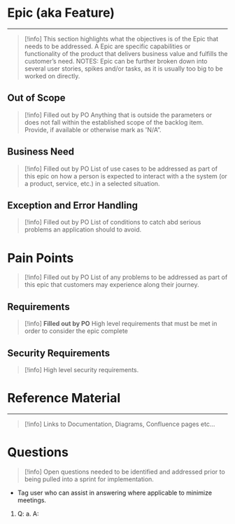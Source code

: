 # **Epic (aka Feature)**

---

>[!info] This section highlights what the objectives is of the Epic that needs to be addressed.
A Epic are specific capabilities or functionality of the product that delivers business value and fulfills the customer’s need.
NOTES: Epic can be further broken down into several user stories, spikes and/or tasks, as it is usually too big to be worked on directly.

## **Out of Scope**

>[!info] Filled out by PO
>Anything that is outside the parameters or does not fall within the established scope of the backlog item.
Provide, if available or otherwise mark as 'N/A”. 

## **Business Need**
>[!info] Filled out by PO
>List of use cases to be addressed as part of this epic on how  a person is expected to interact with a the system (or a product, service, etc.) in a selected situation.

## **Exception and Error Handling**

>[!info] Filled out by PO
>List of conditions  to catch abd serious problems an application should to avoid. 

# **Pain Points**

>[!info] Filled out by PO
>List of any problems to be addressed as part of this epic that customers may experience along their journey.

## **Requirements** 

>[!info] **Filled out by PO**
>High level requirements that must be met in order to consider the epic complete 

## **Security Requirements** 

>[!info] High level security requirements.

# **Reference Material** 

---
>[!info] Links to Documentation, Diagrams, Confluence pages etc...

# **Questions**

>[!info] Open questions needed to be identified and addressed prior to being pulled into a sprint for implementation. <br/>
+ Tag user who can assist in answering where applicable to minimize meetings.
1. Q:
  a. A: 
